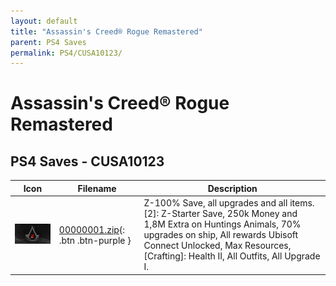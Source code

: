 ```yaml
---
layout: default
title: "Assassin's Creed® Rogue Remastered"
parent: PS4 Saves
permalink: PS4/CUSA10123/
---
```

# Assassin's Creed® Rogue Remastered

## PS4 Saves - CUSA10123

| Icon | Filename | Description |
|------|----------|-------------|
| ![Assassin's Creed® Rogue Remastered](icon0.png) | [00000001.zip](00000001.zip){: .btn .btn-purple } | Z-100% Save, all upgrades and all items. [2]: Z-Starter Save, 250k Money and 1,8M Extra on Huntings Animals, 70% upgrades on ship, All rewards Ubisoft Connect Unlocked, Max Resources, [Crafting]: Health II, All Outfits, All Upgrade I. |
